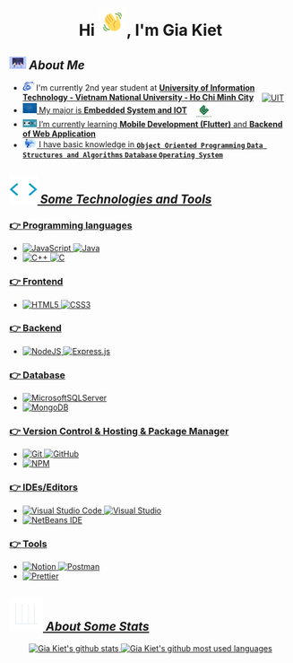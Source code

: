 
<h1 align="center">Hi <img src="./asset/Hello.gif" width="50"></img>, I'm Gia Kiet</h1>

## <img src="./asset/developers-gif-showcase.gif" width="30"> **_About Me_**

-    <img src="./asset/Logo_UIT_updated.jpg" width="20"> I'm currently 2nd year student at **[University of Information Technology - Vietnam National University - Ho Chi Minh City](https://www.uit.edu.vn/)**   <a href="https://www.uit.edu.vn/" target="blank"><img align="center" src="https://tuoitre.uit.edu.vn/wp-content/uploads/2015/07/logo-uit.png" alt="UIT" height="30" width="40" />
-    <img src="./asset/Ekwj.gif" width="25"> My major is **[Embedded System and IOT](https://fce.uit.edu.vn/)**   <a href="https://fce.uit.edu.vn/" target="blank"><img align="center" src="./asset/chỉ%20mục.png" alt="UIT" height="30" width="30" />
-    <img src="./asset/GrossSphericalFulmar-max-1mb.gif" width="25"> I’m currently learning **Mobile Development (Flutter)** and **Backend of Web Application**
-    <img src="./asset/68747470733a2f2f6d69726f2e6d656469756d2e636f6d2f6d61782f323830302f312a4255376630324c655165454c7a747178613865436d772e676966.gif" width="25"> I have basic knowledge in **`Object Oriented Programming` `Data Structures and Algorithms` `Database` `Operating System`**

## <img src="./asset/Tools.gif" width="50"> **_Some Technologies and Tools_**

### 👉 Programming languages
-  ![JavaScript](https://img.shields.io/badge/javascript-F7DF1E.svg?style=for-the-badge&logo=javascript&logoColor=black) ![Java](https://img.shields.io/badge/java-%23ED8B00.svg?style=for-the-badge&logo=java&logoColor=white)
-    ![C++](https://img.shields.io/badge/c++-%2300599C.svg?style=for-the-badge&logo=c%2B%2B&logoColor=white) ![C](https://img.shields.io/badge/c-%2300599C.svg?style=for-the-badge&logo=c&logoColor=white)
### 👉 Frontend

-    ![HTML5](https://img.shields.io/badge/HTML5-E34F26.svg?style=for-the-badge&logo=HTML5&logoColor=white) ![CSS3](https://img.shields.io/badge/CSS3-1572B6.svg?style=for-the-badge&logo=CSS3&logoColor=white) 
### 👉 Backend

-    ![NodeJS](https://img.shields.io/badge/Node.js-339933.svg?style=for-the-badge&logo=nodedotjs&logoColor=white) ![Express.js](https://img.shields.io/badge/express.js-%23404d59.svg?style=for-the-badge&logo=express&logoColor=%2361DAFB)

### 👉 Database

-    ![MicrosoftSQLServer](https://img.shields.io/badge/Microsoft%20SQL%20Server-CC2927.svg?style=for-the-badge&logo=Microsoft-SQL-Server&logoColor=white) 
-    ![MongoDB](https://img.shields.io/badge/MongoDB-47A248.svg?style=for-the-badge&logo=MongoDB&logoColor=white)

### 👉 Version Control & Hosting & Package Manager

-    ![Git](https://img.shields.io/badge/Git-F05032.svg?style=for-the-badge&logo=Git&logoColor=white) ![GitHub](https://img.shields.io/badge/GitHub-181717.svg?style=for-the-badge&logo=GitHub&logoColor=white) 
-    ![NPM](https://img.shields.io/badge/npm-CB3837?style=for-the-badge&logo=npm&logoColor=white)

### 👉 IDEs/Editors

-    ![Visual Studio Code](https://img.shields.io/badge/Visual%20Studio%20Code-007ACC.svg?style=for-the-badge&logo=Visual-Studio-Code&logoColor=white) ![Visual Studio](https://img.shields.io/badge/Visual%20Studio-5C2D91.svg?style=for-the-badge&logo=Visual-Studio&logoColor=white)
-    ![NetBeans IDE](https://img.shields.io/badge/NetBeansIDE-1B6AC6.svg?style=for-the-badge&logo=apache-netbeans-ide&logoColor=white)

### 👉 Tools

-    ![Notion](https://img.shields.io/badge/Notion-%23000000.svg?style=for-the-badge&logo=notion&logoColor=white) ![Postman](https://img.shields.io/badge/Postman-FF6C37?style=for-the-badge&logo=postman&logoColor=white)
-    ![Prettier](https://img.shields.io/badge/prettier-1A2C34?style=for-the-badge&logo=prettier&logoColor=F7BA3E) 
## <img src="./asset/Stats.gif" width="60"> **_About Some Stats_**

<div align="center">
<img align="top" width="48%" src="https://github-readme-stats.vercel.app/api?username=KietGia22&show_icons=true&theme=highcontrast" alt="Gia Kiet's github stats" title="My statistics"/>
<img align="top" width="40%" src="https://github-readme-stats-sigma-five.vercel.app/api/top-langs/?username=KietGia22&layout=compact&langs_count=10&theme=algolia" alt="Gia Kiet's github most used languages" title="My most used languages"/>
